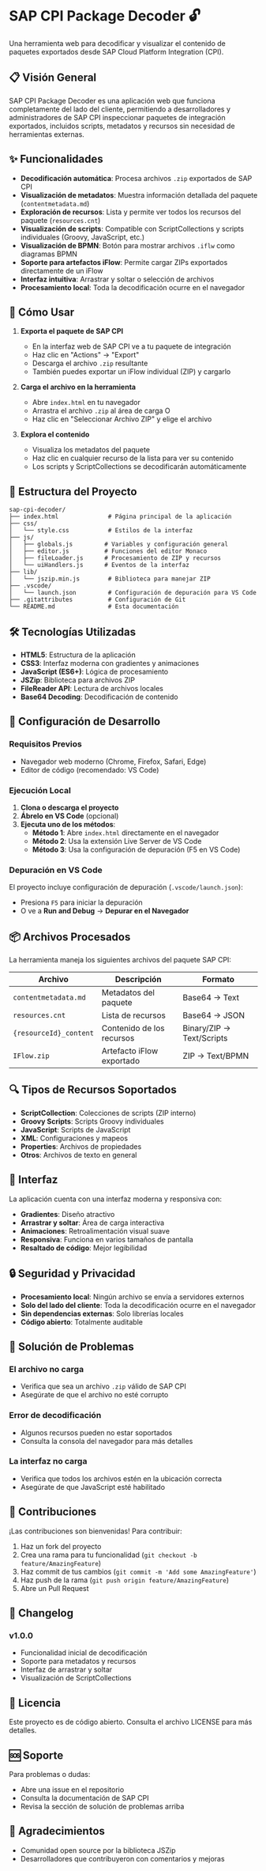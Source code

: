 # SAP CPI Package Decoder 🔓

Una herramienta web para decodificar y visualizar el contenido de paquetes exportados desde SAP Cloud Platform Integration (CPI).

## 📋 Visión General

SAP CPI Package Decoder es una aplicación web que funciona completamente del lado del cliente, permitiendo a desarrolladores y administradores de SAP CPI inspeccionar paquetes de integración exportados, incluidos scripts, metadatos y recursos sin necesidad de herramientas externas.

## ✨ Funcionalidades
- **Decodificación automática**: Procesa archivos `.zip` exportados de SAP CPI
- **Visualización de metadatos**: Muestra información detallada del paquete (`contentmetadata.md`)
- **Exploración de recursos**: Lista y permite ver todos los recursos del paquete (`resources.cnt`)
- **Visualización de scripts**: Compatible con ScriptCollections y scripts individuales (Groovy, JavaScript, etc.)
- **Visualización de BPMN**: Botón para mostrar archivos `.iflw` como diagramas BPMN
- **Soporte para artefactos iFlow**: Permite cargar ZIPs exportados directamente de un iFlow
- **Interfaz intuitiva**: Arrastrar y soltar o selección de archivos
- **Procesamiento local**: Toda la decodificación ocurre en el navegador

## 🚀 Cómo Usar

1. **Exporta el paquete de SAP CPI**
   - En la interfaz web de SAP CPI ve a tu paquete de integración
   - Haz clic en "Actions" → "Export"
   - Descarga el archivo `.zip` resultante
   - También puedes exportar un iFlow individual (ZIP) y cargarlo

2. **Carga el archivo en la herramienta**
   - Abre `index.html` en tu navegador
   - Arrastra el archivo `.zip` al área de carga O
   - Haz clic en "Seleccionar Archivo ZIP" y elige el archivo

3. **Explora el contenido**
   - Visualiza los metadatos del paquete
   - Haz clic en cualquier recurso de la lista para ver su contenido
   - Los scripts y ScriptCollections se decodificarán automáticamente

## 📁 Estructura del Proyecto
```
sap-cpi-decoder/
├── index.html              # Página principal de la aplicación
├── css/
│   └── style.css           # Estilos de la interfaz
├── js/
│   ├── globals.js         # Variables y configuración general
│   ├── editor.js          # Funciones del editor Monaco
│   ├── fileLoader.js      # Procesamiento de ZIP y recursos
│   └── uiHandlers.js      # Eventos de la interfaz
├── lib/
│   └── jszip.min.js        # Biblioteca para manejar ZIP
├── .vscode/
│   └── launch.json         # Configuración de depuración para VS Code
├── .gitattributes          # Configuración de Git
└── README.md               # Esta documentación
```

## 🛠️ Tecnologías Utilizadas
- **HTML5**: Estructura de la aplicación
- **CSS3**: Interfaz moderna con gradientes y animaciones
- **JavaScript (ES6+)**: Lógica de procesamiento
- **JSZip**: Biblioteca para archivos ZIP
- **FileReader API**: Lectura de archivos locales
- **Base64 Decoding**: Decodificación de contenido

## 🔧 Configuración de Desarrollo

### Requisitos Previos
- Navegador web moderno (Chrome, Firefox, Safari, Edge)
- Editor de código (recomendado: VS Code)

### Ejecución Local

1. **Clona o descarga el proyecto**
2. **Ábrelo en VS Code** (opcional)
3. **Ejecuta uno de los métodos**:
   - **Método 1**: Abre `index.html` directamente en el navegador
   - **Método 2**: Usa la extensión Live Server de VS Code
   - **Método 3**: Usa la configuración de depuración (F5 en VS Code)

### Depuración en VS Code

El proyecto incluye configuración de depuración (`.vscode/launch.json`):
- Presiona `F5` para iniciar la depuración
- O ve a **Run and Debug** → **Depurar en el Navegador**

## 📦 Archivos Procesados

La herramienta maneja los siguientes archivos del paquete SAP CPI:

| Archivo | Descripción | Formato |
|---------|-------------|---------|
| `contentmetadata.md` | Metadatos del paquete | Base64 → Text |
| `resources.cnt` | Lista de recursos | Base64 → JSON |
| `{resourceId}_content` | Contenido de los recursos | Binary/ZIP → Text/Scripts |
| `IFlow.zip` | Artefacto iFlow exportado | ZIP → Text/BPMN |

## 🔍 Tipos de Recursos Soportados
- **ScriptCollection**: Colecciones de scripts (ZIP interno)
- **Groovy Scripts**: Scripts Groovy individuales
- **JavaScript**: Scripts de JavaScript
- **XML**: Configuraciones y mapeos
- **Properties**: Archivos de propiedades
- **Otros**: Archivos de texto en general

## 🎨 Interfaz

La aplicación cuenta con una interfaz moderna y responsiva con:
- **Gradientes**: Diseño atractivo
- **Arrastrar y soltar**: Área de carga interactiva
- **Animaciones**: Retroalimentación visual suave
- **Responsiva**: Funciona en varios tamaños de pantalla
- **Resaltado de código**: Mejor legibilidad

## 🔒 Seguridad y Privacidad
- **Procesamiento local**: Ningún archivo se envía a servidores externos
- **Solo del lado del cliente**: Toda la decodificación ocurre en el navegador
- **Sin dependencias externas**: Solo librerías locales
- **Código abierto**: Totalmente auditable

## 🐛 Solución de Problemas

### El archivo no carga
- Verifica que sea un archivo `.zip` válido de SAP CPI
- Asegúrate de que el archivo no esté corrupto

### Error de decodificación
- Algunos recursos pueden no estar soportados
- Consulta la consola del navegador para más detalles

### La interfaz no carga
- Verifica que todos los archivos estén en la ubicación correcta
- Asegúrate de que JavaScript esté habilitado

## 🤝 Contribuciones

¡Las contribuciones son bienvenidas! Para contribuir:

1. Haz un fork del proyecto
2. Crea una rama para tu funcionalidad (`git checkout -b feature/AmazingFeature`)
3. Haz commit de tus cambios (`git commit -m 'Add some AmazingFeature'`)
4. Haz push de la rama (`git push origin feature/AmazingFeature`)
5. Abre un Pull Request

## 📝 Changelog

### v1.0.0
- Funcionalidad inicial de decodificación
- Soporte para metadatos y recursos
- Interfaz de arrastrar y soltar
- Visualización de ScriptCollections

## 📄 Licencia

Este proyecto es de código abierto. Consulta el archivo LICENSE para más detalles.

## 🆘 Soporte

Para problemas o dudas:
- Abre una issue en el repositorio
- Consulta la documentación de SAP CPI
- Revisa la sección de solución de problemas arriba

## 🙏 Agradecimientos

- Comunidad open source por la biblioteca JSZip
- Desarrolladores que contribuyeron con comentarios y mejoras
